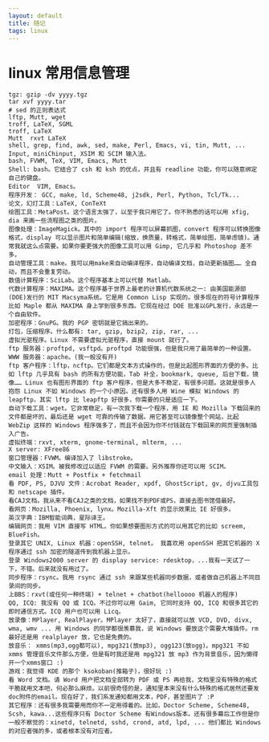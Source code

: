 ```yaml
---
layout: default
title: 随记
tags: linux
---
```

# linux 常用信息管理 #
    tgz: gzip -dv yyyy.tgz
    tar xvf yyyy.tar
    # sed 的正则表达式
    lftp, Mutt, wget 
    troff, LaTeX, SGML 
    troff, LaTeX 
    Mutt  rxvt LaTeX
    shell, grep, find, awk, sed, make, Perl, Emacs, vi, tin, Mutt, ... 
    Input, miniChinput, XSIM 和 SCIM 输入法。
    bash, FVWM, TeX, VIM, Emacs, Mutt 
    Shell: bash。它结合了 csh 和 ksh 的优点，并且有 readline 功能，你可以随意绑定自己的键盘。 
    Editor  VIM, Emacs。 
    程序开发： GCC, make, ld, Scheme48, j2sdk, Perl, Python, Tcl/Tk...  
    论文，幻灯工具：LaTeX, ConTeXt 
    绘图工具：MetaPost。这个语言太强了，以至于我只用它了。你不熟悉的话可以用 xfig, dia 来画一些流程图之类的图片。 
    图像处理：ImageMagick。其中的 import 程序可以屏幕抓图，convert 程序可以转换图像格式，display 可以显示图片和简单编辑(缩放，换质量，转格式，简单绘图，简单虑镜)。通常我就这么点需要。如果你要更强大的图像工具可以用 Gimp, 它几乎和 Photoshop 差不多。 
    自动管理工具：make。我可以用make来自动编译程序，自动编译文档，自动更新插图…… 全自动，而且不会重复劳动。 
    数值计算程序：SciLab。这个程序基本上可以代替 Matlab。 
    代数计算程序：MAXIMA。这个程序基于世界上最老的计算机代数系统之一: 由美国能源部(DOE)发行的 MIT Macsyma系统。它是用 Common Lisp 实现的。很多现在的符号计算程序比如 Maple 都从 MAXIMA 身上学到很多东西。它现在经过 DOE 批准以GPL发行，永远是一个自由软件。 
    加密程序：GnuPG。我的 PGP 密钥就是它搞出来的。 
    打包，压缩程序。什么都有: tar, gzip, bzip2, zip, rar, ... 
    虚拟光驱程序。Linux 不需要虚拟光驱程序，直接 mount 就行了。 
    ftp 服务器：proftpd, vsftpd。proftpd 功能很强，但是我只用了最简单的一种设置。 
    WWW 服务器：apache。(我一般没有开) 
    ftp 客户程序：lftp，ncftp。它们都是文本方式操作的，但是比起图形界面的方便的多。比如 lftp 几乎具有 bash 的所有方便功能，Tab 补全，bookmark, queue, 后台下载，镜像…… Linux 也有图形界面的 ftp 客户程序，但是大多不稳定，有很多问题。这就是很多人抱怨 Linux 不如 Windows 的一个小原因。还有很多人用 Wine 模拟 Windows 的 leapftp，其实 lftp 比 leapftp 好很多，你需要的只是适应一下。 
    自动下载工具：wget。它非常稳定，有一次我下载一个程序，用 IE 和 Mozilla 下载回来的文件都是坏的，最后还是 wget 可靠的传输了数据。用它甚至可以镜像整个网站，比起 WebZip 这样的 Windows 程序强多了，而且不会因为你不付钱就在下载回来的网页里强制插入广告。 
    虚拟终端：rxvt, xterm, gnome-terminal, mlterm, ... 
    X server: XFree86 
    窗口管理器：FVWM。编译加入了 libstroke。 
    中文输入：XSIM。被我修改过以适应 FVWM 的需要。另外推荐你还可以用 SCIM。 
    email 处理：Mutt + Postfix + fetchmail 
    看 PDF, PS, DJVU 文件：Acrobat Reader, xpdf, GhostScript, gv, djvu工具包和 netscape 插件。 
    看CAJ文档。我从来不看CAJ之类的文档，如果找不到PDF或PS，直接去图书馆借最好。 
    看网页：Mozilla, Phoenix, lynx。Mozilla-Xft 的显示效果比 IE 好很多。 
    英汉字典：IBM智能词典，星际译王。 
    编辑网页：我用 VIM 直接写 HTML。你如果想要图形方式的可以用其它的比如 screem, BlueFish。 
    登录其它 UNIX, Linux 机器：openSSH, telnet。 我喜欢用 openSSH 把其它机器的 X 程序通过 ssh 加密的隧道传到我机器上显示。 
    登录 Windows2000 server 的 display service: rdesktop，...我有一天试了一下，不错。后来就没有用过了。 
    同步程序：rsync。我用 rsync 通过 ssh 来跟某些机器同步数据，或者做自己机器上不同目录间的同步。 
    上BBS：rxvt(或任何一种终端) + telnet + chatbot(helloooo 机器人的程序) 
    QQ, ICQ: 我没有 QQ 或 ICQ。不过你可以用 Gaim, 它同时支持 QQ, ICQ 和很多其它的即时通信方式。ICQ 用户也可以用 Licq。 
    放录像：MPlayer, RealPlayer。MPlayer 太好了，直接就可以放 VCD, DVD, divx, wma, wmv ... 用 Windows 的同学都很羡慕我，说 Windows 要放这个需要大堆插件。rm 最好还是用 realplayer 放，它也是免费的。 
    放音乐： xmms(mp3,ogg都可以), mpg321(放mp3), ogg123(放ogg)。mpg321 不如 xmms 管理音乐文件那么方便，但是有时我还是用 mpg321 放 mp3 作为背景音乐，因为懒得开一个xmms窗口 :) 
    游戏：我觉得 KDE 的那个 ksokoban(推箱子)，很好玩 :) 
    看 Word 文档。请 Word 用户把文档全部转为 PDF 或 PS 再给我，文档里没有特殊的格式干脆就用文本吧，何必那么麻烦。以前很奇怪的是，通知里本来没有什么特殊的格式居然还要发doc附件的email。现在好了，我们系发通知都用文本，PDF，甚至图片了 :P 
    其它程序：还有很多我需要用而你不一定用得着的。比如，Doctor Scheme, Scheme48, Scsh, kawa...这些程序只有 Doctor Scheme 有Windows版本。还有很多幕后工作但是你一般不察觉的：xinetd, telnetd, sshd, crond, atd, lpd, ... 他们都比 Windows 的对应者强的多，或者根本没有对应者。 
